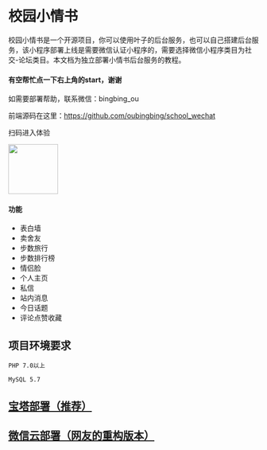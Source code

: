 # 校园小情书

校园小情书是一个开源项目，你可以使用叶子的后台服务，也可以自己搭建后台服务，该小程序部署上线是需要微信认证小程序的，需要选择微信小程序类目为社交-论坛类目。本文档为独立部署小情书后台服务的教程。

#### 有空帮忙点一下右上角的start，谢谢

如需要部署帮助，联系微信：bingbing_ou

前端源码在这里：https://github.com/oubingbing/school_wechat

扫码进入体验

<img src="http://article.qiuhuiyi.cn/Fthvoe308wnXc0vy0IsrY9GKmzx3"  width="100px" />

#### 功能
- 表白墙
- 卖舍友
- 步数旅行
- 步数排行榜
- 情侣脸
- 个人主页
- 私信
- 站内消息
- 今日话题
- 评论点赞收藏


## 项目环境要求

    PHP 7.0以上
    
    MySQL 5.7
    

## [宝塔部署（推荐）](https://github.com/oubingbing/wechatAlliance/blob/master/bt.md "宝塔部署（推荐）")

## [微信云部署（网友的重构版本）](https://github.com/lx164/SayLove "微信云部署（网友的重构版本）")